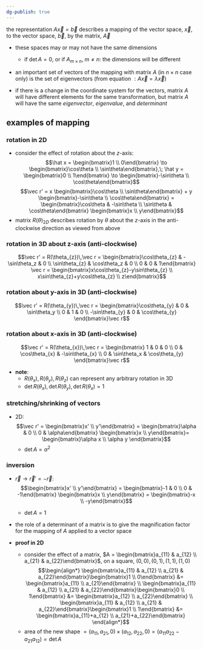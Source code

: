 ```yaml
---
dg-publish: true
---
```


the representation $A\vec x = \vec b$ describes a mapping of the vector space, $\vec x$, to the vector space, $\vec b$, by the matrix, ${} \vec A$
- these spaces may or may not have the same dimensions
	- if $\det A=0$, or if $A_{m\times n},\; m\neq n:$ the dimensions will be different

- an important set of vectors of the mapping with matrix $A$ (in $n\times n$ case only) is the set of eigenvectors (from equation $:A\vec x = \lambda \vec x$)
- if there is a change in the coordinate system for the vectors, matrix $A$ will have different elements for the same transformation, but matrix $A$ will have the same *eigenvector*, *eigenvalue*, and *determinant*
## examples of mapping
### rotation in 2D
- consider the effect of rotation about the $z$-axis:
$$\hat x = \begin{bmatrix}1 \\ 0\end{bmatrix} \to \begin{bmatrix}\cos\theta \\ \sin\theta\end{bmatrix},\; \hat y = \begin{bmatrix}0 \\ 1\end{bmatrix} \to \begin{bmatrix}-\sin\theta \\ \cos\theta\end{bmatrix}$$
$$\vec r' = x \begin{bmatrix}\cos\theta \\ \sin\theta\end{bmatrix} + y \begin{bmatrix}-\sin\theta \\ \cos\theta\end{bmatrix} = \begin{bmatrix}\cos\theta  & -\sin\theta \\ \sin\theta & \cos\theta\end{bmatrix} \begin{bmatrix}x \\ y\end{bmatrix}$$
- matrix $R(\theta)_{2D}$ describes rotation by $\theta$ about the $z$-axis in the anti-clockwise direction as viewed from above
### rotation in 3D about z-axis (anti-clockwise)
$$\vec r' = R(\theta_{z})\,\vec r = \begin{bmatrix}\cos\theta_{z} & -\sin\theta_z & 0 \\ \sin\theta_{z} & \cos\theta_z & 0 \\ 0 & 0 & 1\end{bmatrix} \vec r = \begin{bmatrix}x\cos\theta_{z}-y\sin\theta_{z} \\ x\sin\theta_{z}+y\cos\theta_{z} \\ z\end{bmatrix}$$
### rotation about y-axis in 3D (anti-clockwise)
$$\vec r' = R(\theta_{y})\,\vec r = \begin{bmatrix}\cos\theta_{y} & 0 & \sin\theta_y \\ 0 & 1 & 0 \\ -\sin\theta_{y} & 0 & \cos\theta_{y} \end{bmatrix}\vec r$$
### rotation about x-axis in 3D (anti-clockwise)
$$\vec r' = R(\theta_{x})\,\vec r = \begin{bmatrix} 1 & 0 & 0 \\ 0 & \cos\theta_{x} & -\sin\theta_{x} \\ 0 & \sin\theta_x & \cos\theta_{y} \end{bmatrix}\vec r$$
- **note**: 
	- $R(\theta_{x}), R(\theta_{y}), R(\theta_{z})$ can represent any arbitrary rotation in 3D
	- $\det R(\theta_{x}), \det R(\theta_{y}), \det R(\theta_{x}) =1$
### stretching/shrinking of vectors
- 2D:
$$\vec r' = \begin{bmatrix}x' \\ y'\end{bmatrix} = \begin{bmatrix}\alpha & 0 \\ 0 & \alpha\end{bmatrix} \begin{bmatrix}x \\ y\end{bmatrix}= \begin{bmatrix}\alpha x \\ \alpha y \end{bmatrix}$$
	- $\det A = \alpha^{2}$
### inversion
- $\vec r \to \vec r' = -\vec r:$
$$\begin{bmatrix}x' \\ y'\end{bmatrix} = \begin{bmatrix}-1 & 0 \\ 0 & -1\end{bmatrix} \begin{bmatrix}x \\ y\end{bmatrix} = \begin{bmatrix}-x \\ -y\end{bmatrix}$$
	- $\det A =1$
- the role of a determinant of a matrix is to give the magnification factor for the mapping of $A$ applied to a vector space

- **proof in 2D**
	- consider the effect of a matrix, $A = \begin{bmatrix}a_{11} & a_{12} \\ a_{21} & a_{22}\end{bmatrix}$, on a square, $(0,0),(0,1),(1,1),(1,0)$ 
	$$\begin{align*}
		\begin{bmatrix}a_{11} & a_{12} \\ a_{21} & a_{22}\end{bmatrix}\begin{bmatrix}1 \\ 0\end{bmatrix} &= \begin{bmatrix}a_{11} \\ a_{21}\end{bmatrix} \\
		\begin{bmatrix}a_{11} & a_{12} \\ a_{21} & a_{22}\end{bmatrix}\begin{bmatrix}0 \\ 1\end{bmatrix} &= \begin{bmatrix}a_{12} \\ a_{22}\end{bmatrix} \\
		\begin{bmatrix}a_{11} & a_{12} \\ a_{21} & a_{22}\end{bmatrix}\begin{bmatrix}1 \\ 1\end{bmatrix} &= \begin{bmatrix}a_{11}+a_{12} \\ a_{21}+a_{22}\end{bmatrix}
	\end{align*}$$
	- area of the new shape $= (a_{11},a_{21},0)\times (a_{12},a_{22},0) = (a_{11}a_{22}-a_{21}a_{12}) = \det A$ 
